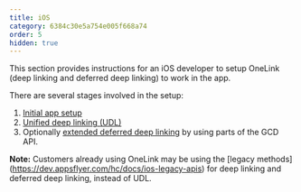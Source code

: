 ```yaml
---
title: iOS
category: 6384c30e5a754e005f668a74
order: 5
hidden: true
---
```

This section provides instructions for an iOS developer to setup OneLink (deep linking and deferred deep linking) to work in the app.

There are several stages involved in the setup: 

1. [Initial app setup](dl_ios_init_setup)
2. [Unified deep linking (UDL)](dl_ios_unified_deep_linking)
3. Optionally [extended deferred deep linking](dl_ios_ocds_ddl) by using parts of the GCD API.

**Note:** Customers already using OneLink may be using the [legacy methods] (https://dev.appsflyer.com/hc/docs/ios-legacy-apis) for deep linking and deferred deep linking, instead of UDL.